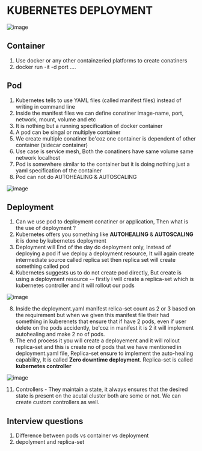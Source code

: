 # KUBERNETES DEPLOYMENT

![image](https://github.com/pavankumar0077/Devops-tools/assets/40380941/5f999854-fa78-4379-a6f7-3c2cfe05682a)

Container 
--
1) Use docker or any other containzeried platforms to create conatiners
2) docker run -it -d <img-name> port ....


Pod
--
1) Kubernetes tells to use YAML files (called manifest files) instead of writing in command line
2) Inside the manifest files we can define conatiner image-name, port, network,  mount, volume and etc
3) It is nothing but a running specification of docker container
4) A pod can be singal or multiplye container
5) We create multiple conatiner be'coz one container is dependent of other container (sidecar container)
6) Use case is service mesh, Both the conatiners have same volume same network localhost
7) Pod is somewhere similar to the container but it is doing nothing just a yaml specification of the container
8) Pod can not do AUTOHEALING & AUTOSCALING

![image](https://github.com/pavankumar0077/Devops-tools/assets/40380941/82039ea4-7f69-4e8f-a798-761464ce079e)

Deployment
--
1) Can we use pod to deployment conatiner or application, Then what is the use of deployment ?
2) Kubernetes offers you something like **AUTOHEALING** & **AUTOSCALING** it is done by kubernetes deployment
4) Deployment will End of the day do deployment only, Instead of deploying a pod if we deploy a deployment resource, It will again create  intermediate source called replica set then replica set will create something called pod
6) Kubernetes suggests us to do not create pod directly, But create is using a deployment resource -- firstly i  will create a replica-set which is kubernetes controller and it will rollout our pods

![image](https://github.com/pavankumar0077/Devops-tools/assets/40380941/26b0b445-4e21-4f29-af03-b6df6526a340)

8) Inside the deployment.yaml manifest relica-set count as 2 or 3 based on the requirement but when we given this manifest file their had something in kuberenets that ensure that if have 2 pods, even if user delete on the pods accidently, be'coz in manifest it is 2 it will implement autohealing and make 2 no of pods.
9) The end process it you will create a deployement and it will rollout replica-set and this is create no of pods that we have mentioned in deployment.yaml file, Replica-set ensure to implement the auto-healing capability, It is called **Zero downtime deployment**. Replica-set is called **kubernetes controller**

![image](https://github.com/pavankumar0077/Devops-tools/assets/40380941/95031be7-d399-4c1a-a166-be315a45bd3a)

11) Controllers - They maintain a state, it always ensures that the desired state is present on the acutal cluster both are some or not. We can create custom controllers as well.

Interview questions
--
1) Difference between pods vs container vs deployment
2) depolyment and replica-set 
